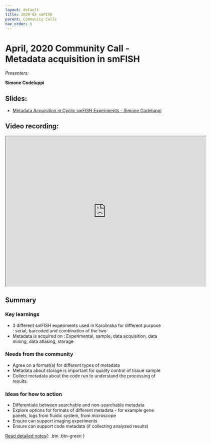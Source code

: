 ```yaml
---
layout: default
title: 2020-04 smFISH
parent: Community Calls
nav_order: 6
---
```

<script src="https://kit.fontawesome.com/fc66878563.js" crossorigin="anonymous"></script>
# April, 2020 Community Call - Metadata acquisition in smFISH

*Presenters:* 

**Simone Codeluppi**

## <i class="fas fa-chalkboard-teacher"></i> Slides:
- [Metadata Acquisition in Cyclic smFISH Experiments - Simone Codeluppi](https://docs.google.com/presentation/d/1dRH9PXzf65gvMTE-IkMUswUhiIyDRIdOCDKwV0P165w/edit#slide=id.p)

## <i class="fas fa-video"></i> Video recording:
<iframe src="https://drive.google.com/file/d/19X4v9onfNOSw2lFinP5BJNOT32QcxK_O/preview" width="640" height="480"></iframe>

## Summary

### <i class="fas fa-search"></i> Key learnings

- 3 different smFISH experiments used in Karolinska for different purpose : serial, barcoded and combination of the two
- Metadata is acquired on : Experimental, sample, data acquisition, data mining, data atlasing, storage


### <i class="far fa-comment-dots"></i> Needs from the community
- Agree on a format(s) for different types of metadata
- Metadata about storage is important for quality control of tissue sample
- Collect metadata about the code run to understand the processing of results

  
### <i class="far fa-lightbulb"></i> Ideas for how to action
- Differentiate between searchable and non-searchable metadata
- Explore options for formats of different metadata - for example gene panels, logs from fluidic system, from microscope
- Ensure can support imaging experiments
- Ensure can support code metadata (if collecting analyzed results)


[<i class="fab fa-readme"></i> Read detailed notes](https://docs.google.com/document/d/1SNKp4MffHJy2hCVQKw7xk5PXRcuN5EUozuA8N3xnTis/edit#heading=h.st9cqyv138hw){: .btn .btn-green }
